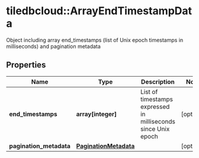 # tiledbcloud::ArrayEndTimestampData

Object including array end_timestamps (list of Unix epoch timestamps in milliseconds) and pagination metadata
## Properties
Name | Type | Description | Notes
------------ | ------------- | ------------- | -------------
**end_timestamps** | **array[integer]** | List of timestamps expressed in milliseconds since Unix epoch | [optional] 
**pagination_metadata** | [**PaginationMetadata**](PaginationMetadata.md) |  | [optional] 


